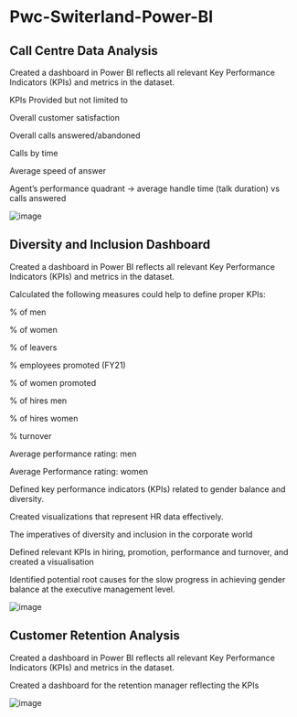# Pwc-Switerland-Power-BI
## Call Centre Data Analysis
Created a dashboard in Power BI reflects all relevant Key Performance Indicators (KPIs) and metrics in the dataset. 

 KPIs Provided but not limited to 

Overall customer satisfaction

Overall calls answered/abandoned

Calls by time

Average speed of answer

Agent’s performance quadrant -> average handle time (talk duration) vs calls answered

![image](https://github.com/ramkamarajugadda/Pwc-Switerland-Power-BI/assets/154403806/8241cb8f-17cf-4b7c-b17d-23849d6147b7)

## Diversity and Inclusion Dashboard

Created a dashboard in Power BI reflects all relevant Key Performance Indicators (KPIs) and metrics in the dataset. 

Calculated  the following measures could help to define proper KPIs:

% of men

% of women

% of leavers

% employees promoted (FY21)

% of women promoted

% of hires men

% of hires women

% turnover 

Average performance rating: men

Average Performance rating: women

Defined key performance indicators (KPIs) related to gender balance and diversity.

Created visualizations that represent HR data effectively.

The imperatives of diversity and inclusion in the corporate world

Defined relevant KPIs in hiring, promotion, performance and turnover, and created a visualisation

Identified  potential root causes for the slow progress in achieving gender balance at the executive management level.



![image](https://github.com/ramkamarajugadda/Pwc-Switerland-Power-BI/assets/154403806/78f0a01b-57cf-4172-bc39-899a84a6a8e4)

## Customer Retention Analysis

Created a dashboard in Power BI reflects all relevant Key Performance Indicators (KPIs) and metrics in the dataset. 

Created a dashboard for the retention manager reflecting the KPIs

![image](https://github.com/ramkamarajugadda/Pwc-Switerland-Power-BI/assets/154403806/99a444d3-6e2b-476d-a309-5677fe411426)




